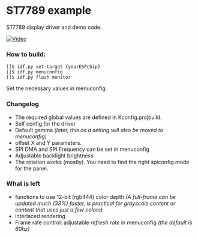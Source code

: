 # ST7789 example

ST7789 display driver and demo code.

[![Video](http://img.youtube.com/vi/Wql4WTpPrWs/maxresdefault.jpg)](https://youtu.be/Wql4WTpPrWs)


### How to build:
```
[]$ idf.py set-target {yourESPchip}
[]$ idf.py menuconfig
[]$ idf.py flash monitor
```
Set the necessary values in menuconfig.  

### Changelog
 - The required global values are defined in Kconfig.projbuild.
 - Self config for the driver 
 - Default gamma *(later, this as a setting will also be moved to menuconfig)*
 - offset X and Y parameters.
 - SPI DMA and SPI Frequency can be set in menuconfig
 - Adjustable backlight brightness
 - The rotation works (mostly). You need to find the right spiconfig.mode for the panel.

### What is left
 - functions to use 12-bit (rgb444) color depth *(A full-frame can be updated much (33%) faster, is practical for grayscale content or content that uses just a few colors)*
 - interlaced rendering
 - Frame rate control: adjustable *refresh rate* in menuconfig *(the default is 60hz)*

